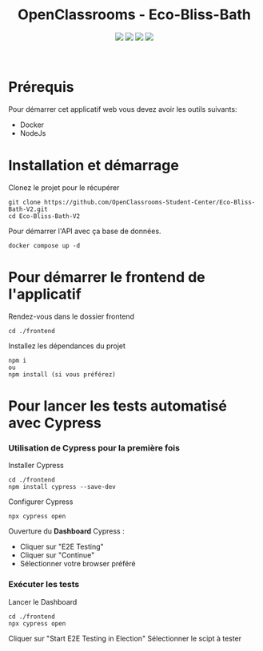 <div align="center">

# OpenClassrooms - Eco-Bliss-Bath
</div>

<p align="center">
    <img src="https://img.shields.io/badge/MariaDB-v11.7.2-blue">
    <img src="https://img.shields.io/badge/Symfony-v6.2-blue">
    <img src="https://img.shields.io/badge/Angular-v13.3.0-blue">
    <img src="https://img.shields.io/badge/docker--build-passing-brightgreen">
  <br><br><br>
</p>

# Prérequis
Pour démarrer cet applicatif web vous devez avoir les outils suivants:
- Docker
- NodeJs

# Installation et démarrage
Clonez le projet pour le récupérer
``` 
git clone https://github.com/OpenClassrooms-Student-Center/Eco-Bliss-Bath-V2.git
cd Eco-Bliss-Bath-V2
```
Pour démarrer l'API avec ça base de données.
```
docker compose up -d
```
# Pour démarrer le frontend de l'applicatif
Rendez-vous dans le dossier frontend
```
cd ./frontend
```
Installez les dépendances du projet
```
npm i
ou
npm install (si vous préférez)
```

# Pour lancer les tests automatisé avec Cypress
### Utilisation de Cypress pour la première fois
Installer Cypress
```
cd ./frontend
npm install cypress --save-dev
```
Configurer Cypress
```
npx cypress open
```  
Ouverture du **Dashboard** Cypress :   
* Cliquer sur "E2E Testing"
* Cliquer sur "Continue"  
* Sélectionner votre browser préféré

### Exécuter les tests
Lancer le Dashboard
```
cd ./frontend
npx cypress open
```
Cliquer sur "Start E2E Testing in Election"
Sélectionner le scipt à tester